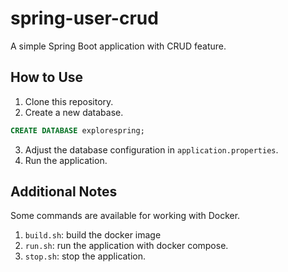 # spring-user-crud

A simple Spring Boot application with CRUD feature.

## How to Use

1. Clone this repository.
2. Create a new database.

```sql
CREATE DATABASE explorespring;
```

3. Adjust the database configuration in `application.properties`.
4. Run the application.

## Additional Notes

Some commands are available for working with Docker.

1. `build.sh`: build the docker image
2. `run.sh`: run the application with docker compose.
3. `stop.sh`: stop the application.